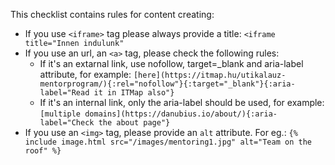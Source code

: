 This checklist contains rules for content creating:

- If you use `<iframe>` tag please always provide a title: `<iframe title="Innen indulunk"`
- If you use an url, an `<a>` tag, please check the following rules:
  - If it's an extarnal link, use nofollow, target=\_blank and aria-label attribute, for example: `[here](https://itmap.hu/utikalauz-mentorprogram/){:rel="nofollow"}{:target="_blank"}{:aria-label="Read it in ITMap also"}`
  - If it's an internal link, only the aria-label should be used, for example: `[multiple domains](https://danubius.io/about/){:aria-label="Check the about page"}`
- If you use an `<img>` tag, please provide an `alt` attribute. For eg.: `{% include image.html src="/images/mentoring1.jpg" alt="Team on the roof" %}`
